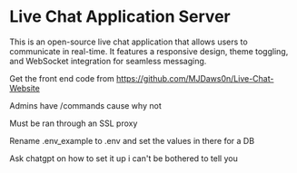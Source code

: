 Live Chat Application Server
=====================

This is an open-source live chat application that allows users to communicate in real-time. It features a responsive design, theme toggling, and WebSocket integration for seamless messaging.

Get the front end code from https://github.com/MJDaws0n/Live-Chat-Website

Admins have /commands cause why not

Must be ran through an SSL proxy


Rename .env_example to .env and set the values in there for a DB

Ask chatgpt on how to set it up i can't be bothered to tell you
